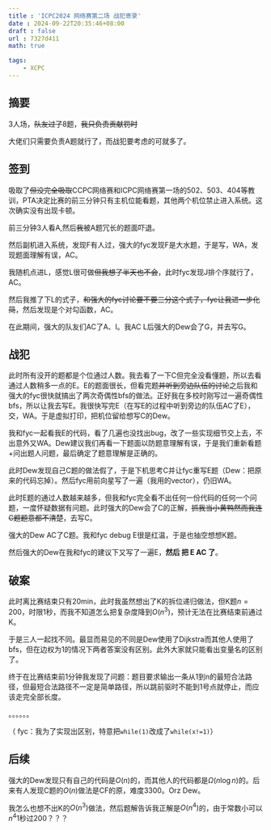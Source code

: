 ```yaml
---
title : 'ICPC2024 网络赛第二场 战犯寄录'
date : 2024-09-22T20:35:46+08:00
draft : false
url : 7327d411
math: true

tags:
    - XCPC
---
```

## 摘要

3人场，~~队友过了~~8题，~~我只负责贡献罚时~~

大佬们只需要负责A题就行了，而战犯要考虑的可就多了。

## 签到

吸取了~~但没完全吸取~~CCPC网络赛和ICPC网络赛第一场的502、503、404等教训，PTA决定比赛的前三分钟只有主机位能看题，其他两个机位禁止进入系统。这次确实没有出现卡顿。

前三分钟3人看A,然后~~我~~被A题冗长的题面吓退。

然后副机进入系统，发现F有人过，强大的fyc发现F是大水题，于是写，WA，发现题面理解有误，AC。

我随机点进L，感觉L很可做~~但我想了半天也不会~~，此时fyc发现J排个序就行了，AC。

然后我推了下L的式子，~~和强大的fyc讨论要不要三分这个式子，fyc让我进一步化简~~，然后发现是个对勾函数，AC。

在此期间，强大的队友们AC了A、I。我AC L后强大的Dew会了G，并去写G。

## 战犯

此时所有没开的题都是个位通过人数。我去看了一下C但完全没看懂题，所以去看通过人数稍多一点的E。E的题面很长，但看完题~~并听到旁边队伍的讨论~~之后我和强大的fyc很快就搞出了两次奇偶性bfs的做法。正好我在多校时刚写过一遍奇偶性bfs，所以让我去写E。我很快写完E（在写E的过程中听到旁边的队伍AC了E），交，WA。于是虚拟打印，把机位留给想写C的Dew。

我和fyc一起看我E的代码，看了几遍也没找出bug，改了一些实现细节交上去，不出意外又WA。Dew建议我们再看一下题面以防题意理解有误，于是我们重新看题+问出题人问题，最后确定了题意理解是正确的。

此时Dew发现自己C题的做法假了，于是下机思考C并让fyc重写E题（Dew：把原来的代码忘掉）。然后fyc用前向星写了一遍（我用的vector），仍旧WA。

此时E题的通过人数越来越多，但我和fyc完全看不出任何一份代码的任何一个问题，一度怀疑数据有问题。此时强大的Dew会了C的正解，~~抓我当小黄鸭然而我连C题题意都不清楚~~，去写C。

强大的Dew AC了C题。我和fyc debug E很是红温，于是也抽空想想K题。

然后强大的Dew在我和fyc的建议下又写了一遍E，**然后 把 E AC 了**。

## 破案

此时离比赛结束只有20min，此时我虽然想出了K的拆位递归做法，但K题$n=200$，时限1秒，而我不知道怎么把复杂度降到$O(n^3)$，预计无法在比赛结束前通过K。

于是三人一起找不同。最显而易见的不同是Dew使用了Dijkstra而其他人使用了bfs，但在边权为1的情况下两者答案没有区别。此外大家就只能看出变量名的区别了。

终于在比赛结束前1分钟我发现了问题：题目要求输出一条从1到n的最短合法路径，但最短合法路径不一定是简单路径，所以跳前驱时不能到1号点就停止，而应该走完全部长度。

。。。。。。

（ fyc：我为了实现出区别，特意把`while(1)`改成了`while(x!=1)`）

## 后续

强大的Dew发现只有自己的代码是$O(n)$的，而其他人的代码都是$\Omega(n\log n)$的。后来有人发现C题的$O(n)$做法是CF的原，难度3300。Orz Dew。

我怎么也想不出K的$O(n^3)$做法，然后题解告诉我正解是$O(n^4)$的，由于常数小可以$n^4$1秒过200？？？
